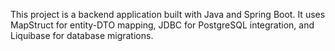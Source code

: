 This project is a backend application built with Java and Spring Boot. It uses MapStruct for entity-DTO mapping, JDBC for PostgreSQL integration, and Liquibase for database migrations.
